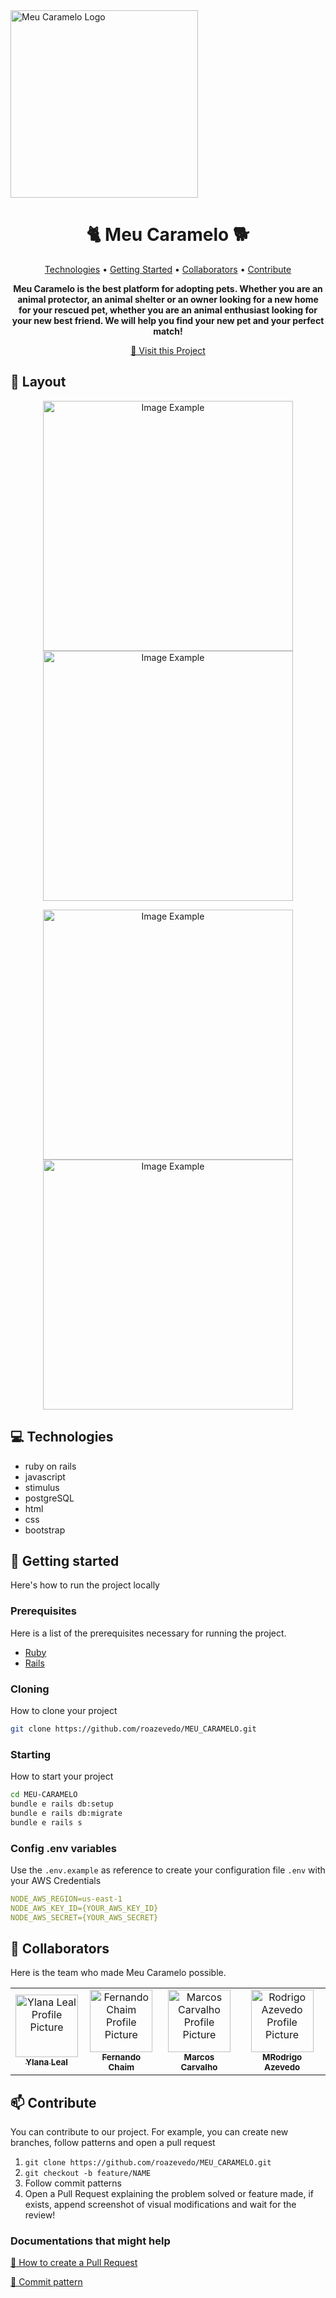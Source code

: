 <img src="logo.png" width="300px;" alt="Meu Caramelo Logo"/>
<h1 align="center" style="font-weight: bold;">🐈 Meu Caramelo 🐕</h1>

<p align="center">
 <a href="#tech">Technologies</a> •
 <a href="#started">Getting Started</a> •
  <a href="#colab">Collaborators</a> •
 <a href="#contribute">Contribute</a>
</p>

<p align="center">
    <b>Meu Caramelo is the best platform for adopting pets. Whether you are an animal protector, an animal shelter or an owner looking for a new home for your rescued pet, whether you are an animal enthusiast looking for your new best friend. We will help you find your new pet and your perfect match!</b>
</p>

<p align="center">
     <a href="www.meucaramelo.me">📱 Visit this Project</a>
</p>

<h2 id="layout">🎨 Layout</h2>

<p align="center">
    <img src="page1" alt="Image Example" width="400px">
    <img src="page2" alt="Image Example" width="400px">
</p>
<p align="center">
    <img src="page3" alt="Image Example" width="400px">
    <img src="page4" alt="Image Example" width="400px">
</p>

<h2 id="technologies">💻 Technologies</h2>

- ruby on rails
- javascript
- stimulus
- postgreSQL
- html
- css
- bootstrap

<h2 id="started">🚀 Getting started</h2>

Here's how to run the project locally

<h3>Prerequisites</h3>

Here is a list of the prerequisites necessary for running the project.

- [Ruby](https://www.ruby-lang.org/en/documentation/installation/)
- [Rails](https://guides.rubyonrails.org/v5.0/getting_started.html)

<h3>Cloning</h3>

How to clone your project

```bash
git clone https://github.com/roazevedo/MEU_CARAMELO.git
```

<h3>Starting</h3>

How to start your project

```bash
cd MEU-CARAMELO
bundle e rails db:setup
bundle e rails db:migrate
bundle e rails s
```

<h3>Config .env variables</h2>

Use the `.env.example` as reference to create your configuration file `.env` with your AWS Credentials

```yaml
NODE_AWS_REGION=us-east-1
NODE_AWS_KEY_ID={YOUR_AWS_KEY_ID}
NODE_AWS_SECRET={YOUR_AWS_SECRET}
```

<h2 id="colab">🤝 Collaborators</h2>

Here is the team who made Meu Caramelo possible.

<table>
  <tr>
    <td align="center">
      <a href="#">
        <img src="https://avatars.githubusercontent.com/u/142071087?v=4" width="100px;" alt="Ylana Leal Profile Picture"/><br>
        <sub>
          <b>Ylana Leal</b>
        </sub>
      </a>
    </td>
    <td align="center">
      <a href="#">
        <img src="https://avatars.githubusercontent.com/u/142100300?v=4" width="100px;" alt="Fernando Chaim Profile Picture"><br>
        <sub>
          <b>Fernando Chaim</b>
        </sub>
      </a>
    </td>
    <td align="center">
      <a href="#">
        <img src="https://avatars.githubusercontent.com/u/54141715?v=4" width="100px;" alt="Marcos Carvalho Profile Picture"><br>
        <sub>
          <b>Marcos Carvalho</b>
        </sub>
      </a>
    </td>
    <td align="center">
      <a href="#">
        <img src="https://avatars.githubusercontent.com/u/118035325?v=4" width="100px;" alt="Rodrigo Azevedo Profile Picture"><br>
        <sub>
          <b>MRodrigo Azevedo</b>
        </sub>
      </a>
    </td>
  </tr>
</table>

<h2 id="contribute">📫 Contribute</h2>

You can contribute to our project. For example, you can create new branches, follow patterns and open a pull request

1. `git clone https://github.com/roazevedo/MEU_CARAMELO.git`
2. `git checkout -b feature/NAME`
3. Follow commit patterns
4. Open a Pull Request explaining the problem solved or feature made, if exists, append screenshot of visual modifications and wait for the review!

<h3>Documentations that might help</h3>

[📝 How to create a Pull Request](https://www.atlassian.com/br/git/tutorials/making-a-pull-request)

[💾 Commit pattern](https://gist.github.com/joshbuchea/6f47e86d2510bce28f8e7f42ae84c716)
